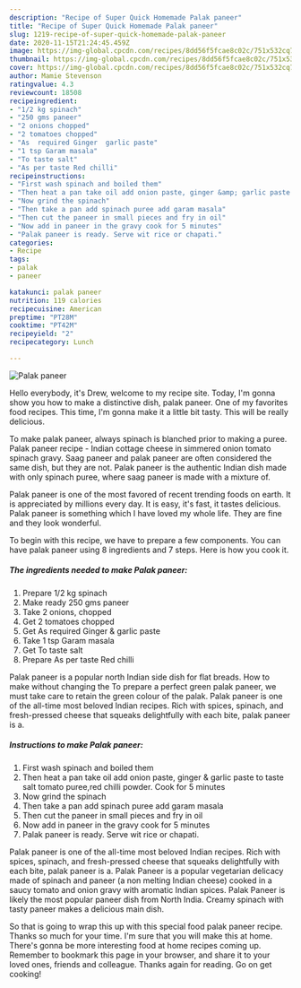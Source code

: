```yaml
---
description: "Recipe of Super Quick Homemade Palak paneer"
title: "Recipe of Super Quick Homemade Palak paneer"
slug: 1219-recipe-of-super-quick-homemade-palak-paneer
date: 2020-11-15T21:24:45.459Z
image: https://img-global.cpcdn.com/recipes/8dd56f5fcae8c02c/751x532cq70/palak-paneer-recipe-main-photo.jpg
thumbnail: https://img-global.cpcdn.com/recipes/8dd56f5fcae8c02c/751x532cq70/palak-paneer-recipe-main-photo.jpg
cover: https://img-global.cpcdn.com/recipes/8dd56f5fcae8c02c/751x532cq70/palak-paneer-recipe-main-photo.jpg
author: Mamie Stevenson
ratingvalue: 4.3
reviewcount: 18508
recipeingredient:
- "1/2 kg spinach"
- "250 gms paneer"
- "2 onions chopped"
- "2 tomatoes chopped"
- "As  required Ginger  garlic paste"
- "1 tsp Garam masala"
- "To taste salt"
- "As per taste Red chilli"
recipeinstructions:
- "First wash spinach and boiled them"
- "Then heat a pan take oil add onion paste, ginger &amp; garlic paste to taste salt tomato puree,red chilli powder. Cook for 5 minutes"
- "Now grind the spinach"
- "Then take a pan add spinach puree add garam masala"
- "Then cut the paneer in small pieces and fry in oil"
- "Now add in paneer in the gravy cook for 5 minutes"
- "Palak paneer is ready. Serve wit rice or chapati."
categories:
- Recipe
tags:
- palak
- paneer

katakunci: palak paneer 
nutrition: 119 calories
recipecuisine: American
preptime: "PT28M"
cooktime: "PT42M"
recipeyield: "2"
recipecategory: Lunch

---
```



![Palak paneer](https://img-global.cpcdn.com/recipes/8dd56f5fcae8c02c/751x532cq70/palak-paneer-recipe-main-photo.jpg)

Hello everybody, it's Drew, welcome to my recipe site. Today, I'm gonna show you how to make a distinctive dish, palak paneer. One of my favorites food recipes. This time, I'm gonna make it a little bit tasty. This will be really delicious.

To make palak paneer, always spinach is blanched prior to making a puree. Palak paneer recipe - Indian cottage cheese in simmered onion tomato spinach gravy. Saag paneer and palak paneer are often considered the same dish, but they are not. Palak paneer is the authentic Indian dish made with only spinach puree, where saag paneer is made with a mixture of.

Palak paneer is one of the most favored of recent trending foods on earth. It is appreciated by millions every day. It is easy, it's fast, it tastes delicious. Palak paneer is something which I have loved my whole life. They are fine and they look wonderful.


To begin with this recipe, we have to prepare a few components. You can have palak paneer using 8 ingredients and 7 steps. Here is how you cook it.

<!--inarticleads1-->

##### The ingredients needed to make Palak paneer:

1. Prepare 1/2 kg spinach
1. Make ready 250 gms paneer
1. Take 2 onions, chopped
1. Get 2 tomatoes chopped
1. Get As  required Ginger &amp; garlic paste
1. Take 1 tsp Garam masala
1. Get To taste salt
1. Prepare As per taste Red chilli


Palak paneer is a popular north Indian side dish for flat breads. How to make without changing the To prepare a perfect green palak paneer, we must take care to retain the green colour of the palak. Palak paneer is one of the all-time most beloved Indian recipes. Rich with spices, spinach, and fresh-pressed cheese that squeaks delightfully with each bite, palak paneer is a. 

<!--inarticleads2-->

##### Instructions to make Palak paneer:

1. First wash spinach and boiled them
1. Then heat a pan take oil add onion paste, ginger &amp; garlic paste to taste salt tomato puree,red chilli powder. Cook for 5 minutes
1. Now grind the spinach
1. Then take a pan add spinach puree add garam masala
1. Then cut the paneer in small pieces and fry in oil
1. Now add in paneer in the gravy cook for 5 minutes
1. Palak paneer is ready. Serve wit rice or chapati.


Palak paneer is one of the all-time most beloved Indian recipes. Rich with spices, spinach, and fresh-pressed cheese that squeaks delightfully with each bite, palak paneer is a. Palak Paneer is a popular vegetarian delicacy made of spinach and paneer (a non melting Indian cheese) cooked in a saucy tomato and onion gravy with aromatic Indian spices. Palak Paneer is likely the most popular paneer dish from North India. Creamy spinach with tasty paneer makes a delicious main dish. 

So that is going to wrap this up with this special food palak paneer recipe. Thanks so much for your time. I'm sure that you will make this at home. There's gonna be more interesting food at home recipes coming up. Remember to bookmark this page in your browser, and share it to your loved ones, friends and colleague. Thanks again for reading. Go on get cooking!
